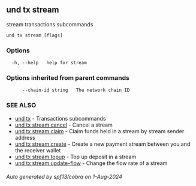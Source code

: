 ## und tx stream

stream transactions subcommands

```
und tx stream [flags]
```

### Options

```
  -h, --help   help for stream
```

### Options inherited from parent commands

```
      --chain-id string   The network chain ID
```

### SEE ALSO

* [und tx](und_tx.md)	 - Transactions subcommands
* [und tx stream cancel](und_tx_stream_cancel.md)	 - Cancel a stream
* [und tx stream claim](und_tx_stream_claim.md)	 - Claim funds held in a stream by stream sender address
* [und tx stream create](und_tx_stream_create.md)	 - Create a new payment stream between you and the receiver wallet
* [und tx stream topup](und_tx_stream_topup.md)	 - Top up deposit in a stream
* [und tx stream update-flow](und_tx_stream_update-flow.md)	 - Change the flow rate of a stream

###### Auto generated by spf13/cobra on 1-Aug-2024
